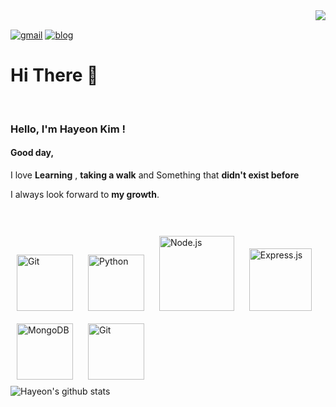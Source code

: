 <div align="right">
<img src="https://komarev.com/ghpvc/?username=hayeonkimm&&style=flat-square" align="right" />
</div>  


<br/>  

[![gmail](https://img.shields.io/badge/Gmail-EA4335?style=flat-square&logo=Gmail&logoColor=white)](https://mail.google.com/mail/u/0/?fs=1&tf=cm&source=mailto&to=hayeon.data@gmail.com)
[![blog](https://img.shields.io/badge/Blog-FFA500?style=flat-square&logo=rss&logoColor=white)](https://summerlaftel07.tistory.com/)


# Hi There 👋  
<br>
<!-- <a href="https://github.com/hayeonkimm" target="_blank">
<img src=https://img.shields.io/badge/github-%2324292e.svg?&style=for-the-badge&logo=github&logoColor=white alt=github style="margin-bottom: 5px;" />
</a>
 -->






### Hello, I'm Hayeon Kim !

#### Good day,


I love **Learning** , **taking a walk** and Something that **didn't exist before**

I always look forward to **my growth**. <br><br><br>







  

<div style='float:left'>

<img style="margin: 10px" src="https://profilinator.rishav.dev/skills-assets/javascript-original.svg" alt="Git" height="90" />
<img style="margin: 10px" src="https://profilinator.rishav.dev/skills-assets/python-original.svg" alt="Python" height="90" /> 
<img style="margin: 10px" src="https://profilinator.rishav.dev/skills-assets/nodejs-original-wordmark.svg" alt="Node.js" height="120" />
<img style="margin: 10px" src="https://profilinator.rishav.dev/skills-assets/express-original-wordmark.svg" alt="Express.js" height="100" />  
<img style="margin: 10px" src="https://profilinator.rishav.dev/skills-assets/mongodb-original-wordmark.svg" alt="MongoDB" height="90" />  
<img style="margin: 10px" src="https://profilinator.rishav.dev/skills-assets/git-scm-icon.svg" alt="Git" height="90" />  



<br>


</div>

<br/>  
<br>
<br>


![Hayeon's github stats](https://github-readme-stats.vercel.app/api?username=hayeonkimm&show_icons=true&theme=cobalt&hide=contribs,prs)




<br/>  

<!-- Here are some ideas to get you started:

- 🔭 I’m currently working on ...
- 🌱 I’m currently learning ...
- 👯 I’m looking to collaborate on ...
- 🤔 I’m looking for help with ...
- 💬 Ask me about ...
- 📫 How to reach me: ...
- 😄 Pronouns: ...
- ⚡ Fun fact: ...
- ...
-->
